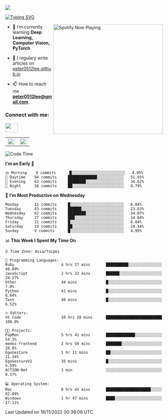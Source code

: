 ![](https://komarev.com/ghpvc/?username=peter0512lee&color=ff69b4)

[![Typing SVG](https://readme-typing-svg.herokuapp.com?color=F742BA&size=22&lines=Hi!+I'm+JYL)](https://git.io/typing-svg)

[<img src="https://spotify-now-playing.peter0512lee.vercel.app/api/spotify-playing" alt="Spotify Now Playing" width="350" align="right" />](https://open.spotify.com/user/21iyoswqgnkoe7peuesmqnhgy)

- 🌱 I’m currently learning **Deep Learning, Computer Vision, PyTorch**

- 📝 I regulary write articles on [peter0512lee.github.io](https://peter0512lee.github.io/)

- 📫 How to reach me **peter0512lee@gmail.com**

<h3 align="left">Connect with me:</h3>
<p align="left">
<a href="https://linkedin.com/in/jie-ying-li-b43a1416b" target="blank"><img align="center" src="https://raw.githubusercontent.com/rahuldkjain/github-profile-readme-generator/master/src/images/icons/Social/linked-in-alt.svg" height="30" width="40" /></a>
<!-- <a href="https://fb.com/peter0512lee" target="blank"><img align="center" src="https://raw.githubusercontent.com/rahuldkjain/github-profile-readme-generator/master/src/images/icons/Social/facebook.svg" alt="peter0512lee" height="30" width="40" /></a> -->
<!-- <a href="https://instagram.com/etiquette_ying" target="blank"><img align="center" src="https://raw.githubusercontent.com/rahuldkjain/github-profile-readme-generator/master/src/images/icons/Social/instagram.svg" alt="etiquette_ying" height="30" width="40" /></a> -->
<!-- <a href="https://medium.com/@peter0512lee" target="blank"><img align="center" src="https://raw.githubusercontent.com/rahuldkjain/github-profile-readme-generator/master/src/images/icons/Social/medium.svg" alt="@peter0512lee" height="30" width="40" /></a> -->
</p>

<table><tr><td valign="top" width="50%">

<img src="https://github-readme-stats.vercel.app/api?username=peter0512lee&hide_border=true&show_icons=true&locale=en" align="left" style="width: 100%" />

</td><td valign="top" width="50%">

<img src="https://github-readme-stats.vercel.app/api/top-langs?username=peter0512lee&hide_border=true&show_icons=true&locale=en&layout=compact" align="left" style="width: 100%" />

</td></tr></table>  

<!--START_SECTION:waka-->
![Code Time](http://img.shields.io/badge/Code%20Time-887%20hrs%2034%20mins-blue)

**I'm an Early 🐤** 

```text
🌞 Morning    9 commits      █░░░░░░░░░░░░░░░░░░░░░░░░   4.95% 
🌆 Daytime    94 commits     █████████████░░░░░░░░░░░░   51.65% 
🌃 Evening    63 commits     ████████░░░░░░░░░░░░░░░░░   34.62% 
🌙 Night      16 commits     ██░░░░░░░░░░░░░░░░░░░░░░░   8.79%

```
📅 **I'm Most Productive on Wednesday** 

```text
Monday       11 commits     █░░░░░░░░░░░░░░░░░░░░░░░░   6.04% 
Tuesday      43 commits     ██████░░░░░░░░░░░░░░░░░░░   23.63% 
Wednesday    62 commits     ████████░░░░░░░░░░░░░░░░░   34.07% 
Thursday     27 commits     ███░░░░░░░░░░░░░░░░░░░░░░   14.84% 
Friday       11 commits     █░░░░░░░░░░░░░░░░░░░░░░░░   6.04% 
Saturday     19 commits     ██░░░░░░░░░░░░░░░░░░░░░░░   10.44% 
Sunday       9 commits      █░░░░░░░░░░░░░░░░░░░░░░░░   4.95%

```


📊 **This Week I Spent My Time On** 

```text
⌚︎ Time Zone: Asia/Taipei

💬 Programming Languages: 
Ruby                     4 hrs 17 mins       ██████████░░░░░░░░░░░░░░░   40.89% 
JavaScript               2 hrs 32 mins       ██████░░░░░░░░░░░░░░░░░░░   24.27% 
Other                    44 mins             █░░░░░░░░░░░░░░░░░░░░░░░░   7.0% 
Python                   41 mins             █░░░░░░░░░░░░░░░░░░░░░░░░   6.64% 
Text                     40 mins             █░░░░░░░░░░░░░░░░░░░░░░░░   6.52%

🔥 Editors: 
VS Code                  10 hrs 28 mins      █████████████████████████   100.0%

🐱‍💻 Projects: 
PapMon                   5 hrs 41 mins       █████████████░░░░░░░░░░░░   54.3% 
medex-frontend           2 hrs 59 mins       ███████░░░░░░░░░░░░░░░░░░   28.6% 
EgoGesture               1 hr 11 mins        ██░░░░░░░░░░░░░░░░░░░░░░░   11.34% 
EgoGestureV2             35 mins             █░░░░░░░░░░░░░░░░░░░░░░░░   5.59% 
ACTION-Net               1 min               ░░░░░░░░░░░░░░░░░░░░░░░░░   0.17%

💻 Operating System: 
Mac                      8 hrs 41 mins       ████████████████████░░░░░   82.89% 
Windows                  1 hr 47 mins        ████░░░░░░░░░░░░░░░░░░░░░   17.11%

```


 Last Updated on 16/11/2022 00:38:06 UTC
<!--END_SECTION:waka-->


<!--
**peter0512lee/peter0512lee** is a ✨ _special_ ✨ repository because its `README.md` (this file) appears on your GitHub profile.

